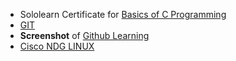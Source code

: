 

* Sololearn Certificate for [Basics of C Programming](https://github.com/vishwasT007/M1_EVENT_TICKET_BOOKING_SYSTEM/blob/main/0_Certificates/cert-1089-25205884.jpg?raw=true)
* [GIT](https://github.com/vishwasT007/M1_EVENT_TICKET_BOOKING_SYSTEM/blob/main/0_Certificates/Screenshot%202022-03-28%20at%201.55.47%20PM.png?raw=true)
* **Screenshot** of [Github Learning](https://github.com/vishwasT007/M1_EVENT_TICKET_BOOKING_SYSTEM/blob/main/0_Certificates/Screenshot%202022-03-25%20at%203.15.20%20PM.png?raw=true) 
* [Cisco NDG LINUX](https://github.com/vishwasT007/M1_EVENT_TICKET_BOOKING_SYSTEM/blob/main/0_Certificates/NDG%20LINUX.png?raw=true)